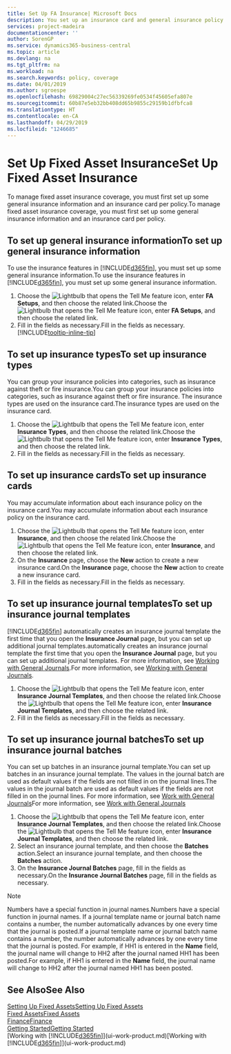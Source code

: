 ```yaml
---
title: Set Up FA Insurance| Microsoft Docs
description: You set up an insurance card and general insurance policy information to manage fixed asset insurance coverage.
services: project-madeira
documentationcenter: ''
author: SorenGP
ms.service: dynamics365-business-central
ms.topic: article
ms.devlang: na
ms.tgt_pltfrm: na
ms.workload: na
ms.search.keywords: policy, coverage
ms.date: 04/01/2019
ms.author: sgroespe
ms.openlocfilehash: 69829004c27ec56339269fe0534f45605efa807e
ms.sourcegitcommit: 60b87e5eb32bb408dd65b9855c29159b1dfbfca8
ms.translationtype: HT
ms.contentlocale: en-CA
ms.lasthandoff: 04/29/2019
ms.locfileid: "1246685"
---
```

# <a name="set-up-fixed-asset-insurance"></a><span data-ttu-id="819d3-103">Set Up Fixed Asset Insurance</span><span class="sxs-lookup"><span data-stu-id="819d3-103">Set Up Fixed Asset Insurance</span></span>
<span data-ttu-id="819d3-104">To manage fixed asset insurance coverage, you must first set up some general insurance information and an insurance card per policy.</span><span class="sxs-lookup"><span data-stu-id="819d3-104">To manage fixed asset insurance coverage, you must first set up some general insurance information and an insurance card per policy.</span></span>

## <a name="to-set-up-general-insurance-information"></a><span data-ttu-id="819d3-105">To set up general insurance information</span><span class="sxs-lookup"><span data-stu-id="819d3-105">To set up general insurance information</span></span>
<span data-ttu-id="819d3-106">To use the insurance features in [!INCLUDE[d365fin](includes/d365fin_md.md)], you must set up some general insurance information.</span><span class="sxs-lookup"><span data-stu-id="819d3-106">To use the insurance features in [!INCLUDE[d365fin](includes/d365fin_md.md)], you must set up some general insurance information.</span></span>  

1. <span data-ttu-id="819d3-107">Choose the ![Lightbulb that opens the Tell Me feature](media/ui-search/search_small.png "Tell me what you want to do") icon, enter **FA Setups**, and then choose the related link.</span><span class="sxs-lookup"><span data-stu-id="819d3-107">Choose the ![Lightbulb that opens the Tell Me feature](media/ui-search/search_small.png "Tell me what you want to do") icon, enter **FA Setups**, and then choose the related link.</span></span>  
2. <span data-ttu-id="819d3-108">Fill in the fields as necessary.</span><span class="sxs-lookup"><span data-stu-id="819d3-108">Fill in the fields as necessary.</span></span> [!INCLUDE[tooltip-inline-tip](includes/tooltip-inline-tip_md.md)]  

## <a name="to-set-up-insurance-types"></a><span data-ttu-id="819d3-109">To set up insurance types</span><span class="sxs-lookup"><span data-stu-id="819d3-109">To set up insurance types</span></span>
<span data-ttu-id="819d3-110">You can group your insurance policies into categories, such as insurance against theft or fire insurance.</span><span class="sxs-lookup"><span data-stu-id="819d3-110">You can group your insurance policies into categories, such as insurance against theft or fire insurance.</span></span> <span data-ttu-id="819d3-111">The insurance types are used on the insurance card.</span><span class="sxs-lookup"><span data-stu-id="819d3-111">The insurance types are used on the insurance card.</span></span>

1. <span data-ttu-id="819d3-112">Choose the ![Lightbulb that opens the Tell Me feature](media/ui-search/search_small.png "Tell me what you want to do") icon, enter **Insurance Types**, and then choose the related link.</span><span class="sxs-lookup"><span data-stu-id="819d3-112">Choose the ![Lightbulb that opens the Tell Me feature](media/ui-search/search_small.png "Tell me what you want to do") icon, enter **Insurance Types**, and then choose the related link.</span></span>  
2. <span data-ttu-id="819d3-113">Fill in the fields as necessary.</span><span class="sxs-lookup"><span data-stu-id="819d3-113">Fill in the fields as necessary.</span></span>

## <a name="to-set-up-insurance-cards"></a><span data-ttu-id="819d3-114">To set up insurance cards</span><span class="sxs-lookup"><span data-stu-id="819d3-114">To set up insurance cards</span></span>
<span data-ttu-id="819d3-115">You may accumulate information about each insurance policy on the insurance card.</span><span class="sxs-lookup"><span data-stu-id="819d3-115">You may accumulate information about each insurance policy on the insurance card.</span></span>  

1. <span data-ttu-id="819d3-116">Choose the ![Lightbulb that opens the Tell Me feature](media/ui-search/search_small.png "Tell me what you want to do") icon, enter **Insurance**, and then choose the related link.</span><span class="sxs-lookup"><span data-stu-id="819d3-116">Choose the ![Lightbulb that opens the Tell Me feature](media/ui-search/search_small.png "Tell me what you want to do") icon, enter **Insurance**, and then choose the related link.</span></span>  
2. <span data-ttu-id="819d3-117">On the **Insurance** page, choose the **New** action to create a  new insurance card.</span><span class="sxs-lookup"><span data-stu-id="819d3-117">On the **Insurance** page, choose the **New** action to create a  new insurance card.</span></span>  
3. <span data-ttu-id="819d3-118">Fill in the fields as necessary.</span><span class="sxs-lookup"><span data-stu-id="819d3-118">Fill in the fields as necessary.</span></span>

## <a name="to-set-up-insurance-journal-templates"></a><span data-ttu-id="819d3-119">To set up insurance journal templates</span><span class="sxs-lookup"><span data-stu-id="819d3-119">To set up insurance journal templates</span></span>
[!INCLUDE[d365fin](includes/d365fin_md.md)] <span data-ttu-id="819d3-120">automatically creates an insurance journal template the first time that you open the **Insurance Journal** page, but you can set up additional journal templates.</span><span class="sxs-lookup"><span data-stu-id="819d3-120">automatically creates an insurance journal template the first time that you open the **Insurance Journal** page, but you can set up additional journal templates.</span></span> <span data-ttu-id="819d3-121">For more information, see [Working with General Journals](ui-work-general-journals.md).</span><span class="sxs-lookup"><span data-stu-id="819d3-121">For more information, see [Working with General Journals](ui-work-general-journals.md).</span></span>  

1. <span data-ttu-id="819d3-122">Choose the ![Lightbulb that opens the Tell Me feature](media/ui-search/search_small.png "Tell me what you want to do") icon, enter **Insurance Journal Templates**, and then choose the related link.</span><span class="sxs-lookup"><span data-stu-id="819d3-122">Choose the ![Lightbulb that opens the Tell Me feature](media/ui-search/search_small.png "Tell me what you want to do") icon, enter **Insurance Journal Templates**, and then choose the related link.</span></span>  
2. <span data-ttu-id="819d3-123">Fill in the fields as necessary.</span><span class="sxs-lookup"><span data-stu-id="819d3-123">Fill in the fields as necessary.</span></span>

## <a name="to-set-up-insurance-journal-batches"></a><span data-ttu-id="819d3-124">To set up insurance journal batches</span><span class="sxs-lookup"><span data-stu-id="819d3-124">To set up insurance journal batches</span></span>
<span data-ttu-id="819d3-125">You can set up batches in an insurance journal template.</span><span class="sxs-lookup"><span data-stu-id="819d3-125">You can set up batches in an insurance journal template.</span></span> <span data-ttu-id="819d3-126">The values in the journal batch are used as default values if the fields are not filled in on the journal lines.</span><span class="sxs-lookup"><span data-stu-id="819d3-126">The values in the journal batch are used as default values if the fields are not filled in on the journal lines.</span></span> <span data-ttu-id="819d3-127">For more information, see [Work with General Journals](ui-work-general-journals.md)</span><span class="sxs-lookup"><span data-stu-id="819d3-127">For more information, see [Work with General Journals](ui-work-general-journals.md)</span></span>  

1. <span data-ttu-id="819d3-128">Choose the ![Lightbulb that opens the Tell Me feature](media/ui-search/search_small.png "Tell me what you want to do") icon, enter **Insurance Journal Templates**, and then choose the related link.</span><span class="sxs-lookup"><span data-stu-id="819d3-128">Choose the ![Lightbulb that opens the Tell Me feature](media/ui-search/search_small.png "Tell me what you want to do") icon, enter **Insurance Journal Templates**, and then choose the related link.</span></span>  
2. <span data-ttu-id="819d3-129">Select an insurance journal template, and then choose the **Batches** action.</span><span class="sxs-lookup"><span data-stu-id="819d3-129">Select an insurance journal template, and then choose the **Batches** action.</span></span>
3. <span data-ttu-id="819d3-130">On the **Insurance Journal Batches** page, fill in the fields as necessary.</span><span class="sxs-lookup"><span data-stu-id="819d3-130">On the **Insurance Journal Batches** page, fill in the fields as necessary.</span></span>

> [!NOTE]  
>   <span data-ttu-id="819d3-131">Numbers have a special function in journal names.</span><span class="sxs-lookup"><span data-stu-id="819d3-131">Numbers have a special function in journal names.</span></span> <span data-ttu-id="819d3-132">If a journal template name or journal batch name contains a number, the number automatically advances by one every time that the journal is posted.</span><span class="sxs-lookup"><span data-stu-id="819d3-132">If a journal template name or journal batch name contains a number, the number automatically advances by one every time that the journal is posted.</span></span> <span data-ttu-id="819d3-133">For example, if HH1 is entered in the **Name** field, the journal name will change to HH2 after the journal named HH1 has been posted.</span><span class="sxs-lookup"><span data-stu-id="819d3-133">For example, if HH1 is entered in the **Name** field, the journal name will change to HH2 after the journal named HH1 has been posted.</span></span>

## <a name="see-also"></a><span data-ttu-id="819d3-134">See Also</span><span class="sxs-lookup"><span data-stu-id="819d3-134">See Also</span></span>
[<span data-ttu-id="819d3-135">Setting Up Fixed Assets</span><span class="sxs-lookup"><span data-stu-id="819d3-135">Setting Up Fixed Assets</span></span>](fa-setup.md)  
[<span data-ttu-id="819d3-136">Fixed Assets</span><span class="sxs-lookup"><span data-stu-id="819d3-136">Fixed Assets</span></span>](fa-manage.md)  
[<span data-ttu-id="819d3-137">Finance</span><span class="sxs-lookup"><span data-stu-id="819d3-137">Finance</span></span>](finance.md)  
[<span data-ttu-id="819d3-138">Getting Started</span><span class="sxs-lookup"><span data-stu-id="819d3-138">Getting Started</span></span>](product-get-started.md)  
<span data-ttu-id="819d3-139">[Working with [!INCLUDE[d365fin](includes/d365fin_md.md)]](ui-work-product.md)</span><span class="sxs-lookup"><span data-stu-id="819d3-139">[Working with [!INCLUDE[d365fin](includes/d365fin_md.md)]](ui-work-product.md)</span></span>
